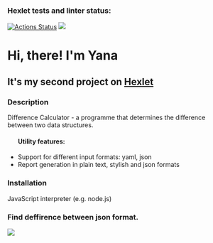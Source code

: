 ### Hexlet tests and linter status:
[![Actions Status](https://github.com/Yannapfl/frontend-project-46/workflows/hexlet-check/badge.svg)](https://github.com/Yannapfl/frontend-project-46/actions)
<a href="https://codeclimate.com/github/Yannapfl/frontend-project-46/maintainability"><img src="https://api.codeclimate.com/v1/badges/139a07af565c32f375a0/maintainability" /></a>

<h1>Hi, there! I'm Yana</h1>
<h2>It's my second project on <a href="https://ru.hexlet.io/" target="_blank">Hexlet</a></h2>
<h3>Description</h3>
<p>Difference Calculator - a programme that determines the difference between two data structures.
<ul><h4>Utility features:</h4>
    <li>Support for different input formats: yaml, json</li>
    <li>Report generation in plain text, stylish and json formats</li>
</ul>

<h3>Installation</h3>
<p>JavaScript interpreter (e.g. node.js)</p>

<h3>Find deffirence between json format.</h3>
<a href="https://asciinema.org/a/rrQPj5UqsLB9RZBIsSKtUfSw0" target="_blank"><img src="https://asciinema.org/a/rrQPj5UqsLB9RZBIsSKtUfSw0.svg" /></a>